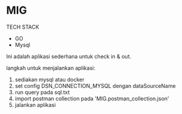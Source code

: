 # MIG

TECH STACK
- GO
- Mysql

Ini adalah aplikasi sederhana untuk check in & out.

langkah untuk menjalankan aplikasi:
1. sediakan mysql atau docker
2. set config DSN_CONNECTION_MYSQL dengan dataSourceName
3. run query pada sql.txt
4. import postman collection pada 'MIG.postman_collection.json'
5. jalankan aplikasi
